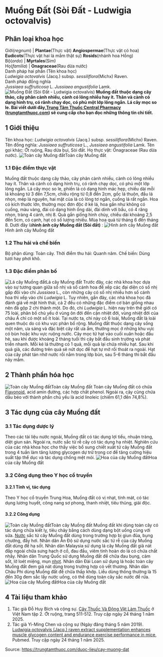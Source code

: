 # Muồng Đất (Sòi Đất - Ludwigia octovalvis)

Phân loại khoa học  
---  
Giới(_regnum_) |  **Plantae**(Thực vật) **Angiospermae**(Thực vật có hoa) **Eudicots**(Thực vật hai lá mầm thật sự) **Rosids**(nhánh hoa Hồng)  
Bộ(_ordo_) | **Myrtales**(Sim)  
Họ(_familia_) | **Onagraceae**(Rau dừa nước)  
Danh pháp hai phần (Tên khoa học)  
_Ludwigia octovalvis_ (Jacq.) subsp. _sessiliflora_(Michx) Raven.  
Danh pháp đồng nghĩa  
_Jussiaea suffruticosa_ L. _Jussiaea angustifolia_ Lamk.  
![Muồng Đất \(Sòi Đất - Ludwigia octovalvis\)](https://trungtamthuoc.com/images/others/muong-dat-4047.jpg)
**Muồng đất thuộc dạng cây thảo, cây phân cành nhiều, cành có lông nhiều hay ít. Thân và cành có dạng hình trụ, có rãnh chạy dọc, có phủ một lớp lông ngắn. Lá cây mọc so le. Bài viết dưới đây,[Trung Tâm Thuốc Central Pharmacy](https://trungtamthuoc.com/ "Trung Tâm Thuốc Central Pharmacy") ([trungtamthuoc.com](https://trungtamthuoc.com/ "trungtamthuoc.com")) sẽ cung cấp cho bạn đọc những thông tin chi tiết.**
##  1 Giới thiệu
Tên khoa học: _Ludwigia octovalvis_ (Jacq.) subsp. _sessiliflora_(Michx) Raven.
Tên đồng nghĩa: _Jussiaea suffruticosa_ L., _Jussiaea angustifolia_ Lamk.
Tên gọi khác: Ớt ruộng, Rau dừa bụi, Sòi đất.
Họ thực vật: Onagraceae (Rau dừa nước).
![Toàn cây Muồng đất](https://trungtamthuoc.com/images/item/muong-dat-0.jpg)Toàn cây Muồng đất
### 1.1 Đặc điểm thực vật
Muồng đất thuộc dạng cây thảo, cây phân cành nhiều, cành có lông nhiều hay ít. Thân và cành có dạng hình trụ, có rãnh chạy dọc, có phủ một lớp lông ngắn.
Lá cây mọc so le, phiến lá có dạng hình mác hẹp, chiều dài mỗi lá khoảng từ 3 đến 7,5cm, chiều rộng từ 0,8 đến 2cm, gốc lá thuôn, đầu lá nhọn, mép lá nguyên, hai mặt của lá có lông tơ ngắn, cuống lá rất ngắn.
Hoa có kích thước lớn, thường mọc đơn độc ở kẽ lá, hoa gần như không có cuống, màu vàng, đài có dạng hình ống dài, đài dính với bầu, có 4 răng nhọn, tràng 4 cánh, nhị 8.
Quả gần giống hình chùy, chiều dài khoảng 2,5 đến 5cm, có cạnh, hạt có số lượng nhiều.
Mùa hoa quả từ tháng 6 đến tháng 8.
Dưới đây là**hình ảnh cây Muồng đất (Sòi đất)** :
![Hình ảnh cây Muồng đất](https://trungtamthuoc.com/images/item/muong-dat-1.jpg)Hình ảnh cây Muồng đất
### 1.2 Thu hái và chế biến
Bộ phận dùng: Toàn cây.
Thời điểm thu hái: Quanh năm.
Chế biến: Dùng tươi hay phơi khô.
### 1.3 Đặc điểm phân bố
![Lá cây Muồng đất](https://trungtamthuoc.com/images/item/muong-dat-2.jpg)Lá cây Muồng đất
Trước đây, các nhà khoa học dựa vào sự tương quan giữa số nhị và số cánh hoa để xếp các đại diện có số nhị gấp đôi vào chi _Jussiaea_ L., còn những cây có số nhị nhiều hơn số cánh hoa thì xếp vào chi _Ludwigia_ L. Tuy nhiên, gần đây, các nhà khoa học đã đánh giá về mặt hình thái, cả 2 đều có những đặc điểm cơ bản giống nhau nên đã gộp 2 chi thành một.
Do đó, chi _Ludwigia_ L. hiện nay trên thế giới có 75 loài, phân bố chủ yếu ở vùng ôn đới đến cận nhiệt đới, vùng nhiệt đới của châu Á chỉ có một số ít loài. Tại nước ta, chi này có 6 loài, Muồng đất là loài quen thuộc do có khu vực phân bố rộng.
Muồng đất thuộc dạng cây sống một năm, ưa sáng và đặc biệt cây rất ưa ẩm, thường mọc ở những khu vực có bùn hoặc khu vực ruộng nước. Cây mọc từ hạt vào cuối xuân hoặc đầu hè, sau khi được khoảng 2 tháng tuổi thì cây bắt đầu sinh trưởng và phát triển nhanh. Mỗi ké lá thường có 1 quả, mỗi quả lại chứa nhiều hạt. Sau khi quả già, các đường trên quả sẽ nứt dọc để hạt tự mở rồi thoát ra ngoài. Hạt của cây phát tán nhờ nước rồi nằm trong lớp bùn, sau 5-6 tháng thì bắt đầu nảy mầm.
##  2 Thành phần hóa học
![Toàn cây Muồng đất](https://trungtamthuoc.com/images/item/muong-dat-3.jpg)Toàn cây Muồng đất
Toàn cây Muồng đất có chứa [Flavonoid](https://trungtamthuoc.com/hoat-chat/flavonoid "Flavonoid"), acid amin đường, các hợp chất phenol.
Ngoài ra, cây cũng chứa dầu béo với thành phần chủ yếu là acid linoleic (chiếm 61,1 đến 74,8%).
##  3 Tác dụng của cây Muồng đất
### 3.1 Tác dụng dược lý
Theo các tài liệu nước ngoài, Muồng đất có tác dụng lợi tiểu, nhuận tràng, diệt giun sán. Ngoài ra, nước sắc từ rễ cây có tác dụng hạ nhiệt.
Nghiên cứu của các nhà khoa học cho thấy việc bổ sung chiết xuất từ cây Muồng đất trong 4 tuần làm tăng lượng glycogen dự trữ trong cơ để tăng cường hiệu suất tập thể dục và tác dụng chống mệt mỏi.
![Hoa của cây Muồng đất](https://trungtamthuoc.com/images/item/muong-dat-4.jpg)Hoa của cây Muồng đất
### 3.2 Công dụng theo Y học cổ truyền
#### 3.2.1 Tính vị, tác dụng
Theo Y học cổ truyền Trung Hoa, Muồng đất có vị nhạt, tính mát, có tác dụng lương huyết, công nang sơ phong, thanh nhiệt, tiêu thũng, giải độc.
#### 3.2.2 Công dụng
![Toàn cây Muồng đất](https://trungtamthuoc.com/images/item/muong-dat-5.jpg)Toàn cây Muồng đất
Muồng đất khi dùng toàn cây có tác dụng chữa kiết lỵ, tiêu chảy bằng cách dùng dạng bột uống cùng với sữa.
[Nước](https://trungtamthuoc.com/hoat-chat/nuoc "Nước") sắc từ cây Muồng đất dùng trong trường hợp bị giun đũa, bụng chướng, đầy hơi.
Nhân dân Ấn Độ sử dụng nước sắc từ rễ của cây Muồng đất dùng để hạ sốt.
Nhân dân Malaysia sử dụng lá cây Muồng đất giã nát đắp ngoài chữa sưng hạch ở cổ, đau đầu, viêm tinh hoàn do lá có chứa chất nhầy.
Nhân dân Trung Quốc sử dụng Muồng đất để chữa đau bụng, cảm sốt, lở loét miệng, mụn [nhọt](https://trungtamthuoc.com/bai-viet/nhot "nhọt").
Nhân dân Đài Loan sử dụng lá hoặc toàn cây Muồng đất đem giã nát dùng trong trường hợp có vết thương.
Nhân dân Châu Phi dùng Muồng đất để chữa thấp khớp.
Liều dùng thông thường là 15 đến 30g đem sắc lấy nước uống, có thể dùng toàn cây sắc nước để rửa.
![Hoa của cây Muồng đất](https://trungtamthuoc.com/images/item/muong-dat-6.jpg)Hoa của cây Muồng đất
##  4 Tài liệu tham khảo
  1. Tác giả Đỗ Huy Bích và cộng sự. [Cây Thuốc Và Động Vật Làm Thuốc](https://trungtamthuoc.com/bai-viet/doc-online-va-tai-mien-phi-pdf-sach-cay-thuoc-va-dong-vat-lam-thuoc-o-viet-nam "Cây Thuốc Và Động Vật Làm Thuốc") ở Việt Nam tập 2. Ớt ruộng, trang 511-512. Truy cập ngày 24 tháng 1 năm 2025.
  2. Tác giả Yi-Ming Chen và cộng sự (Ngày đăng tháng 5 năm 2019). [Ludwigia octovalvis (Jacq.) raven extract supplementation enhances muscle glycogen content and endurance exercise performance in mice](https://pubmed.ncbi.nlm.nih.gov/29962382/), Pubmed. Truy cập ngày 24 tháng 1 năm 2025.




Source: https://trungtamthuoc.com/duoc-lieu/cay-muong-dat